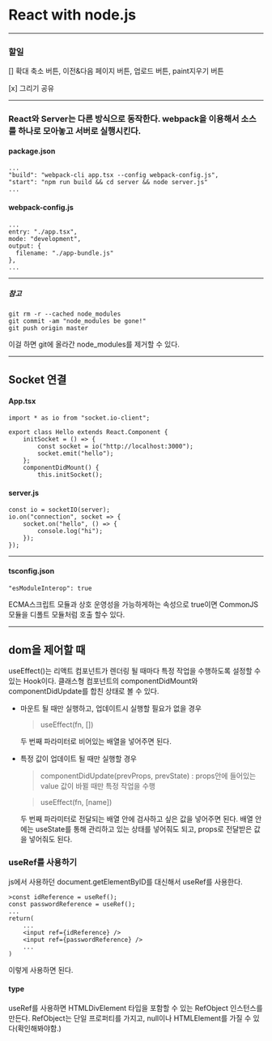 # React with node.js

---

### 할일

[] 확대 축소 버튼, 이전&다음 페이지 버튼, 업로드 버튼, paint지우기 버튼

[x] 그리기 공유

---

### React와 Server는 다른 방식으로 동작한다. webpack을 이용해서 소스를 하나로 모아놓고 서버로 실행시킨다.

#### package.json

    ...
    "build": "webpack-cli app.tsx --config webpack-config.js",
    "start": "npm run build && cd server && node server.js"
    ...

#### webpack-config.js

    ...
    entry: "./app.tsx",
    mode: "development",
    output: {
      filename: "./app-bundle.js"
    },
    ...

---

##### 참고

    git rm -r --cached node_modules
    git commit -am "node_modules be gone!"
    git push origin master

이걸 하면 git에 올라간 node_modules를 제거할 수 있다.

---

## Socket 연결

#### App.tsx

    import * as io from "socket.io-client";

    export class Hello extends React.Component {
        initSocket = () => {
            const socket = io("http://localhost:3000");
            socket.emit("hello");
        };
        componentDidMount() {
            this.initSocket();

#### server.js

    const io = socketIO(server);
    io.on("connection", socket => {
        socket.on("hello", () => {
            console.log("hi");
        });
    });

---

#### tsconfig.json

    "esModuleInterop": true

ECMA스크립트 모듈과 상호 운영성을 가능하게하는 속성으로
true이면 CommonJS모듈을 디폴트 모듈처럼 호출 할수 있다.

---

## dom을 제어할 때

useEffect()는 리액트 컴포넌트가 렌더링 될 때마다 특정 작업을 수행하도록 설정할 수 있는 Hook이다. 클래스형 컴포넌트의 componentDidMount와 componentDidUpdate를 합친 상태로 볼 수 있다.

- 마운트 될 때만 실행하고, 업데이트시 실행할 필요가 없을 경우

  > useEffect(fn, [])

  두 번째 파라미터로 비어있는 배열을 넣어주면 된다.

- 특정 값이 업데이트 될 때만 실행할 경우

  > componentDidUpdate(prevProps, prevState) : props안에 들어있는 value 값이 바뀔 때만 특정 작업을 수행

  > useEffect(fn, [name])

  두 번째 파라미터로 전달되는 배열 안에 검사하고 싶은 값을 넣어주면 된다. 배열 안에는 useState를 통해 관리하고 있는 상태를 넣어줘도 되고, props로 전달받은 값을 넣어줘도 된다.

### useRef를 사용하기

js에서 사용하던 document.getElementByID를 대신해서 useRef를 사용한다.

    >const idReference = useRef();
    const passwordReference = useRef();
    ...
    return(
        ...
        <input ref={idReference} />
        <input ref={passwordReference} />
        ...
    )

이렇게 사용하면 된다.

#### type

useRef를 사용하면 HTMLDivElement 타입을 포함할 수 있는 RefObject 인스턴스를 만든다.
RefObject는 단일 프로퍼티를 가지고, null이나 HTMLElement를 가질 수 있다(확인해봐야함.)
